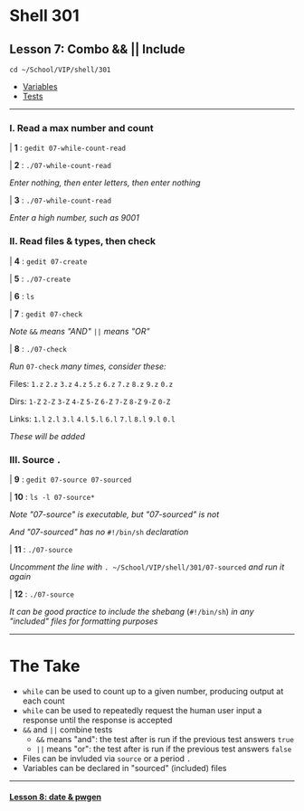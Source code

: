# Shell 301
## Lesson 7: Combo && || Include

`cd ~/School/VIP/shell/301`

- [Variables](https://github.com/inkVerb/vip/blob/master/Cheat-Sheets/Variables.md)
- [Tests](https://github.com/inkVerb/vip/blob/master/Cheat-Sheets/Tests.md)

___

### I. Read a max number and count

| **1** : `gedit 07-while-count-read`

| **2** : `./07-while-count-read`

*Enter nothing, then enter letters, then enter nothing*

| **3** : `./07-while-count-read`

*Enter a high number, such as 9001*

### II. Read files & types, then check

| **4** : `gedit 07-create`

| **5** : `./07-create`

| **6** : `ls`

| **7** : `gedit 07-check`

*Note* `&&` *means "AND"* `||` *means "OR"*

| **8** : `./07-check`

*Run* `07-check` *many times, consider these:*

Files: `1.z` `2.z` `3.z` `4.z` `5.z` `6.z` `7.z` `8.z` `9.z` `0.z`

Dirs: `1-Z` `2-Z` `3-Z` `4-Z` `5-Z` `6-Z` `7-Z` `8-Z` `9-Z` `0-Z`

Links: `1.l` `2.l` `3.l` `4.l` `5.l` `6.l` `7.l` `8.l` `9.l` `0.l`

*These will be added*

### III. Source `.`

| **9** : `gedit 07-source 07-sourced`

| **10** : `ls -l 07-source*`

*Note "07-source" is executable, but "07-sourced" is not*

*And "07-sourced" has no* `#!/bin/sh` *declaration*

| **11** : `./07-source`

*Uncomment the line with* `. ~/School/VIP/shell/301/07-sourced` *and run it again*

| **12** : `./07-source`

*It can be good practice to include the shebang* (`#!/bin/sh`) *in any "included" files for formatting purposes*

___

# The Take

- `while` can be used to count up to a given number, producing output at each count
- `while` can be used to repeatedly request the human user input a response until the response is accepted
- `&&` and `||` combine tests
  - `&&` means "and": the test after is run if the previous test answers `true`
  - `||` means "or": the test after is run if the previous test answers `false`
- Files can be invluded via `source` or a period `.`
- Variables can be declared in "sourced" (included) files

___

#### [Lesson 8: date & pwgen](https://github.com/inkVerb/vip/blob/master/301-shell/Lesson-08.md)
